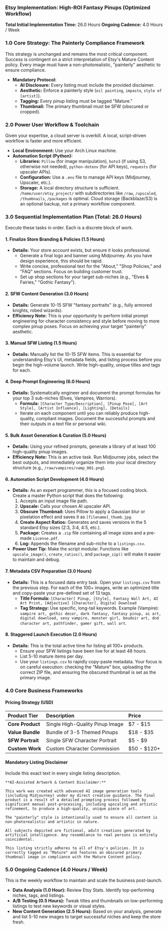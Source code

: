 ### **Etsy Implementation: High-ROI Fantasy Pinups (Optimized Workflow)**

**Total Initial Implementation Time:** 26.0 Hours
**Ongoing Cadence:** 4.0 Hours / Week

### **1.0 Core Strategy: The Painterly Compliance Framework**

This strategy is unchanged and remains the most critical component. Success is contingent on a strict interpretation of Etsy's Mature Content policy. Every image must have a non-photorealistic, "painterly" aesthetic to ensure compliance.

*   **Mandatory Protocol:**
    *   **AI Disclosure:** Every listing must include the provided disclaimer.
    *   **Aesthetic:** Enforce a painterly style (`oil painting`, `impasto`, `style of [artist]`).
    *   **Tagging:** Every pinup listing must be tagged "Mature."
    *   **Thumbnail:** The primary thumbnail must be SFW (obscured or cropped).

### **2.0 Power User Workflow & Toolchain**

Given your expertise, a cloud server is overkill. A local, script-driven workflow is faster and more efficient.

*   **Local Environment:** Use your Arch Linux machine.
*   **Automation Script (Python):**
    *   **Libraries:** `Pillow` (for image manipulation), `boto3` (if using S3, otherwise not needed), `python-dotenv` (for API keys), `requests` (for upscaler APIs).
    *   **Configuration:** Use a `.env` file to manage API keys (Midjourney, Upscaler, etc.).
    *   **Storage:** A local directory structure is sufficient. `/home/user/etsy_project/` with subdirectories like `/raw`, `/upscaled`, `/thumbnails`, `/packages` is optimal. Cloud storage (Backblaze/S3) is an optional backup, not a primary workflow component.

### **3.0 Sequential Implementation Plan (Total: 26.0 Hours)**

Execute these tasks in order. Each is a discrete block of work.

#### **1. Finalize Store Branding & Policies (1.5 Hours)**
*   **Details:** Your store account exists, but ensure it looks professional.
    *   Generate a final logo and banner using Midjourney. As you have design experience, this should be rapid.
    *   Write concise, professional text for the "About," "Shop Policies," and "FAQ" sections. Focus on building customer trust.
    *   Set up shop sections for your target sub-niches (e.g., "Elves & Fairies," "Gothic Fantasy").

#### **2. SFW Content Generation (3.0 Hours)**
*   **Details:** Generate 10-15 SFW "fantasy portraits" (e.g., fully armored knights, robed wizards).
*   **Efficiency Note:** This is your opportunity to perform initial prompt engineering for character consistency and style before moving to more complex pinup poses. Focus on achieving your target "painterly" aesthetic.

#### **3. Manual SFW Listing (1.5 Hours)**
*   **Details:** Manually list the 10-15 SFW items. This is essential for understanding Etsy's UI, metadata fields, and listing process before you begin the high-volume launch. Write high-quality, unique titles and tags for each.

#### **4. Deep Prompt Engineering (6.0 Hours)**
*   **Details:** Systematically engineer and document the prompt formulas for your top 3 sub-niches (Elves, Vampires, Warriors).
    *   **Formula:** `[Character Type/Description], [Pinup Pose], [Art Style], [Artist Influence], [Lighting], [Details]`
    *   Iterate on each component until you can reliably produce high-quality, compliant images. Document the successful prompts and their outputs in a text file or personal wiki.

#### **5. Bulk Asset Generation & Curation (5.0 Hours)**
*   **Details:** Using your refined prompts, generate a library of at least 100 high-quality pinup images.
*   **Efficiency Note:** This is an active task. Run Midjourney jobs, select the best outputs, and immediately organize them into your local directory structure (e.g., `/raw/vampires/vamp_001.png`).

#### **6. Automation Script Development (4.0 Hours)**
*   **Details:** As an expert programmer, this is a focused coding block. Create a master Python script that does the following:
    1.  Accepts an input image file path.
    2.  **Upscale:** Calls your chosen AI upscaler API.
    3.  **Obscure Thumbnail:** Uses Pillow to apply a Gaussian blur or pixelation effect and saves it as `[filename]_thumb.jpg`.
    4.  **Create Aspect Ratios:** Generates and saves versions in the 5 standard Etsy sizes (2:3, 3:4, 4:5, etc.).
    5.  **Package:** Creates a `.zip` file containing all image sizes and a pre-made `License.pdf`.
    6.  **Log:** Appends the filename and sub-niche to a `listings.csv`.
*   **Power User Tip:** Make the script modular. Functions like `upscale_image()`, `create_ratios()`, and `package_zip()` will make it easier to maintain and debug.

#### **7. Metadata CSV Preparation (3.0 Hours)**
*   **Details:** This is a focused data entry task. Open your `listings.csv` from the previous step. For each of the 100+ images, write an optimized title and copy-paste your pre-defined set of 13 tags.
    *   **Title Formula:** `[Character] Pinup, [Style], Fantasy Wall Art, AI Art Print, [Adjective] [Character], Digital Download`
    *   **Tag Strategy:** Use specific, long-tail keywords. Example (Vampire): `vampire art, gothic decor, dark fantasy, fantasy pinup, ai art, digital download, sexy vampire, monster girl, boudoir art, dnd character art, pathfinder, gamer gift, wall art`.

#### **8. Staggered Launch Execution (2.0 Hours)**
*   **Details:** This is the total active time for listing all 100+ products.
    *   Ensure your SFW listings have been live for at least 48 hours.
    *   List 5-10 mature items per day.
    *   Use your `listings.csv` to rapidly copy-paste metadata. Your focus is on careful execution: checking the "Mature" box, uploading the correct ZIP file, and ensuring the obscured thumbnail is set as the primary image.

### **4.0 Core Business Frameworks**

#### **Pricing Strategy (USD)**
| Product Tier | Description | Price |
| :--- | :--- | :--- |
| **Core Product** | Single High-Quality Pinup Image | $7 - $15 |
| **Value Bundle** | Bundle of 3-5 Themed Pinups | $18 - $35 |
| **SFW Portrait** | Single SFW Character Portrait | $5 - $9 |
| **Custom Work** | Custom Character Commission | $50 - $120+ |

#### **Mandatory Listing Disclaimer**
Include this exact text in every single listing description.
```
**AI-Assisted Artwork & Content Disclaimer:**

This work was created with advanced AI image generation tools (including Midjourney) under my direct creative guidance. The final product is a result of a detailed prompting process followed by significant manual post-processing, including upscaling and artistic refinement, to produce a high-quality, unique piece of art.

The "painterly" style is intentionally used to ensure all content is non-photorealistic and artistic in nature.

All subjects depicted are fictional, adult creations generated by artificial intelligence. Any resemblance to real persons is entirely coincidental.

This listing strictly adheres to all of Etsy's policies. It is correctly tagged as "Mature" and features an obscured primary thumbnail image in compliance with the Mature Content policy.
```

### **5.0 Ongoing Cadence (4.0 Hours / Week)**

This is the weekly workflow to maintain and scale the business post-launch.

*   **Data Analysis (1.0 Hour):** Review Etsy Stats. Identify top-performing niches, tags, and listings.
*   **A/B Testing (0.5 Hours):** Tweak titles and thumbnails on low-performing listings to test new keywords or visual styles.
*   **New Content Generation (2.5 Hours):** Based on your analysis, generate and list 5-10 new images to target successful niches and keep the store fresh.
